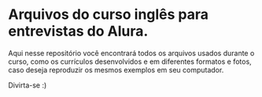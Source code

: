 # Arquivos do curso inglês para entrevistas do Alura.

Aqui nesse repositório você encontrará todos os arquivos usados durante o curso, como os currículos desenvolvidos e em diferentes formatos e fotos, caso deseja reproduzir os mesmos exemplos em seu computador.

Divirta-se :)